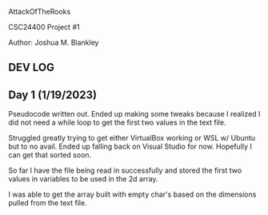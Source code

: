 AttackOfTheRooks

CSC24400 Project #1

Author: Joshua M. Blankley


















DEV LOG
--------------------------------------------------------------------------------------------------
Day 1 (1/19/2023)
-----------------
Pseudocode written out. Ended up making some tweaks because I realized I did not need a while loop 
to get the first two values in the text file.

Struggled greatly trying to get either VirtualBox working or WSL w/ Ubuntu but to no avail. Ended 
up falling back on Visual Studio for now. Hopefully I can get that sorted soon.

So far I have the file being read in successfully and stored the first two values in variables to 
be used in the 2d array.

I was able to get the array built with empty char's based on the dimensions pulled from the text
file.

